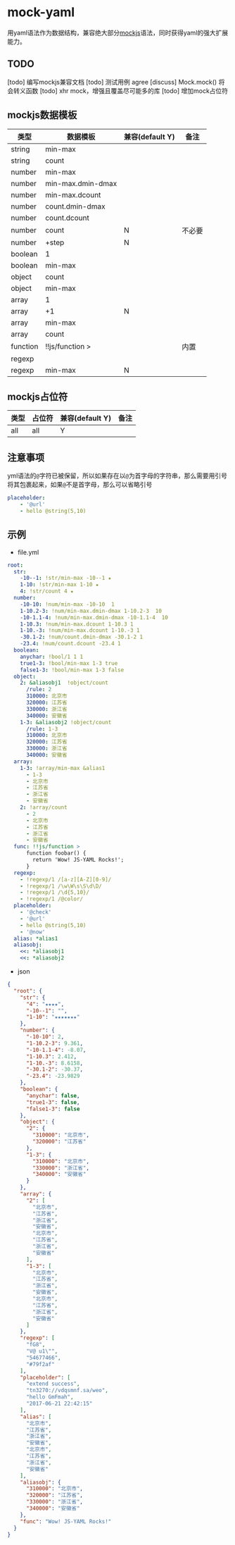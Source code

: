 # mock-yaml
用yaml语法作为数据结构，兼容绝大部分[mockjs](https://github.com/nuysoft/Mock)语法，同时获得yaml的强大扩展能力。

## TODO
[todo] 编写mockjs兼容文档
[todo] 测试用例
agree [discuss] Mock.mock() 将会转义函数
[todo] xhr mock，增强且覆盖尽可能多的库
[todo] 增加mock占位符

## mockjs数据模板
|类型              | 数据模板            | 兼容(default Y)   | 备注  |
|------------------|---------------------|-------------|-------|
|string            | min-max             |            |       |
|string            | count               |            |       |
|number            | min-max             |            |       |
|number            | min-max.dmin-dmax   |            |       |
|number            | min-max.dcount      |            |       |
|number            | count.dmin-dmax     |            |       |
|number            | count.dcount        |            |       |
|number            | count               |  N          | 不必要 |
|number            | +step               |  N          |       |
|boolean           | 1                   |            |       |
|boolean           | min-max             |            |       |
|object            | count               |            |       |
|object            | min-max             |            |       |
|array             | 1                   |            |       |
|array             | +1                  |  N         |       |
|array             | min-max             |            |       |
|array             | count               |            |       |
|function          | !!js/function >     |            |  内置 |
|regexp            |                     |            |       |
|regexp            | min-max             |  N         |       |

## mockjs占位符
|类型              | 占位符            | 兼容(default Y) | 备注  |
|------------------|-------------------|------------|-------|
|all               | all               |   Y        |       |

## 注意事项
yml语法的`@`字符已被保留，所以如果存在以`@`为首字母的字符串，那么需要用引号将其包裹起来，如果`@`不是首字母，那么可以省略引号
``` yaml
placeholder: 
    - '@url'
    - hello @string(5,10)
```

## 示例
* file.yml
```yaml
root: 
  str:
    -10--1: !str/min-max -10--1 ★
    1-10: !str/min-max 1-10 ★
    4: !str/count 4 ★
  number:
    -10-10: !num/min-max -10-10  1
    1-10.2-3: !num/min-max.dmin-dmax 1-10.2-3  10
    -10-1.1-4: !num/min-max.dmin-dmax -10-1.1-4  10
    1-10.3: !num/min-max.dcount 1-10.3 1
    1-10.-3: !num/min-max.dcount 1-10.-3 1
    -30.1-2: !num/count.dmin-dmax -30.1-2 1
    -23.4: !num/count.dcount -23.4 1
  boolean:
    anychar: !bool/1 1 1
    true1-3: !bool/min-max 1-3 true
    false1-3: !bool/min-max 1-3 false
  object:
    2: &aliasobj1  !object/count
      /rule: 2
      310000: 北京市
      320000: 江苏省
      330000: 浙江省
      340000: 安徽省
    1-3: &aliasobj2 !object/count
      /rule: 1-3
      310000: 北京市
      320000: 江苏省
      330000: 浙江省
      340000: 安徽省
  array:
    1-3: !array/min-max &alias1
      - 1-3
      - 北京市
      - 江苏省
      - 浙江省
      - 安徽省
    2: !array/count 
      - 2
      - 北京市
      - 江苏省
      - 浙江省
      - 安徽省
  func: !!js/function >
      function foobar() {
        return 'Wow! JS-YAML Rocks!';
      }
  regexp: 
    - !regexp/1 /[a-z][A-Z][0-9]/
    - !regexp/1 /\w\W\s\S\d\D/
    - !regexp/1 /\d{5,10}/
    - !regexp/1 /@color/
  placeholder:
    - '@check' 
    - '@url'
    - hello @string(5,10)
    - '@now'
  alias: *alias1
  aliasobj: 
    <<: *aliasobj1
    <<: *aliasobj2
```

* json
```json
{
  "root": {
    "str": {
      "4": "★★★★",
      "-10--1": "",
      "1-10": "★★★★★★★"
    },
    "number": {
      "-10-10": 2,
      "1-10.2-3": 9.361,
      "-10-1.1-4": -8.07,
      "1-10.3": 2.412,
      "1-10.-3": 8.6158,
      "-30.1-2": -30.37,
      "-23.4": -23.9829
    },
    "boolean": {
      "anychar": false,
      "true1-3": false,
      "false1-3": false
    },
    "object": {
      "2": {
        "310000": "北京市",
        "320000": "江苏省"
      },
      "1-3": {
        "310000": "北京市",
        "330000": "浙江省",
        "340000": "安徽省"
      }
    },
    "array": {
      "2": [
        "北京市",
        "江苏省",
        "浙江省",
        "安徽省",
        "北京市",
        "江苏省",
        "浙江省",
        "安徽省"
      ],
      "1-3": [
        "北京市",
        "江苏省",
        "浙江省",
        "安徽省",
        "北京市",
        "江苏省",
        "浙江省",
        "安徽省"
      ]
    },
    "regexp": [
      "fG8",
      "V@ u1\"",
      "54677466",
      "#79f2af"
    ],
    "placeholder": [
      "extend success",
      "tn3270://vdqsmnf.sa/weo",
      "hello GmFmah",
      "2017-06-21 22:42:15"
    ],
    "alias": [
      "北京市",
      "江苏省",
      "浙江省",
      "安徽省",
      "北京市",
      "江苏省",
      "浙江省",
      "安徽省"
    ],
    "aliasobj": {
      "310000": "北京市",
      "320000": "江苏省",
      "330000": "浙江省",
      "340000": "安徽省"
    },
    "func": "Wow! JS-YAML Rocks!"
  }
}

```
